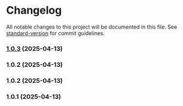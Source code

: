 # Changelog

All notable changes to this project will be documented in this file. See [standard-version](https://github.com/conventional-changelog/standard-version) for commit guidelines.

### [1.0.3](https://github.com/geeth20001223/Geeth-_AI_Desktop-_Assistant/compare/v1.0.2...v1.0.3) (2025-04-13)

### 1.0.2 (2025-04-13)

### 1.0.2 (2025-04-13)

### 1.0.1 (2025-04-13)
